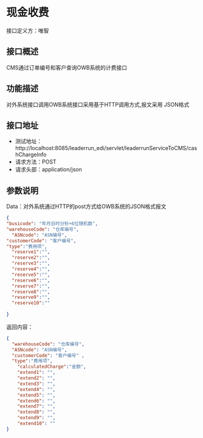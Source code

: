 # 现金收费

接口定义方：唯智

## 接口概述

  CMS通过订单编号和客户查询OWB系统的计费接口
  
## 功能描述

  对外系统接口调用OWB系统接口采用基于HTTP调用方式,报文采用 JSON格式

## 接口地址  
  
  * 测试地址：http://localhost:8085/leaderrun_edi/servlet/leaderrunServiceToCMS/cashChargeInfo
  * 请求方法：POST
  * 请求头部：application/json
  
## 参数说明
  
  Data：对外系统通过HTTP的post方式给OWB系统的JSON格式报文
  
  ```json
{
  "busicode": "年月日时分秒+6位随机数",   
  "warehouseCode": "仓库编号",
	"ASNcode": "ASN编号",
  "customerCode": "客户编号",
  "type":"费用项",
	"reserve1":"",
	"reserve2":"",
	"reserve3":"",
	"reserve4":"",
	"reserve5":"",
	"reserve6":"",
	"reserve7":"",
	"reserve8":"",
	"reserve9":"",
	"reserve10":""
	
}
```
  
返回内容：

```json
{
  "warehouseCode": "仓库编号",
  "ASNcode": "ASN编号",
  "customerCode": "客户编号" ,  
  "type":"费用项",
	"calculatedCharge":"金额",
	"extend1": "",
	"extend2": "",
	"extend3": "",
	"extend4": "",
	"extend5": "",
	"extend6": "",
	"extend7": "",
	"extend8": "",
	"extend9": "",
	"extend10": ""
}
```
  
